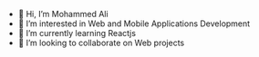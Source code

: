 - 👋 Hi, I’m Mohammed Ali
- 👀 I’m interested in Web and Mobile Applications Development
- 🌱 I’m currently learning Reactjs
- 💞️ I’m looking to collaborate on Web projects

<!---
mohammedahw/mohammedahw is a ✨ special ✨ repository because its `README.md` (this file) appears on your GitHub profile.
You can click the Preview link to take a look at your changes.
--->
